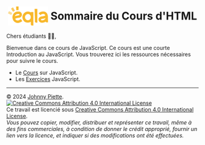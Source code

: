 <h1 id="sommaire" style="display: flex; align-items: center; justify-content: center;">
    <img src="Assets/eqla.png" style="height:50px">
    &nbsp;Sommaire du Cours d'HTML
</h1>

Chers étudiants :man_student:, 

Bienvenue dans ce cours de JavaScript.
Ce cours est une courte Introduction au JavaScript.
Vous trouverez ici les ressources nécessaires pour suivre le cours.
- Le [Cours](Cours/README.md) sur JavaScript.
- Les [Exercices](Exercices/README.md#exercices) JavaScript.



---
&copy; 2024 [Johnny Piette](https://github.com/ZamBoyle).  
[![Creative Commons Attribution 4.0 International License](https://i.creativecommons.org/l/by/4.0/88x31.png)](https://creativecommons.org/licenses/by/4.0/)  
Ce travail est licencié sous [Creative Commons Attribution 4.0 International License](https://creativecommons.org/licenses/by/4.0/).   
_Vous pouvez copier, modifier, distribuer et représenter ce travail, même à des fins commerciales, à condition de donner le crédit approprié, fournir un lien vers la licence, et indiquer si des modifications ont été effectuées._